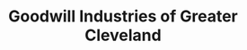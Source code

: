 ---
title: "Goodwill Industries of Greater Cleveland"
url: /mayfield-heights/goodwill-industries-of-greater-cleveland/
shop: Gebrauchtwaren
---